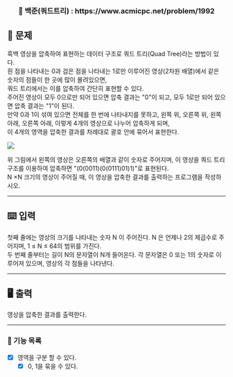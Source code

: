<h3 align="center"> 
    📌 백준(쿼드트리) : https://www.acmicpc.net/problem/1992
</h3>

## 🚀 문제

흑백 영상을 압축하여 표현하는 데이터 구조로 쿼드 트리(Quad Tree)라는 방법이 있다.   
흰 점을 나타내는 0과 검은 점을 나타내는 1로만 이루어진 영상(2차원 배열)에서 같은 숫자의 점들이 한 곳에 많이 몰려있으면,   
쿼드 트리에서는 이를 압축하여 간단히 표현할 수 있다.   
주어진 영상이 모두 0으로만 되어 있으면 압축 결과는 "0"이 되고, 모두 1로만 되어 있으면 압축 결과는 "1"이 된다.   
만약 0과 1이 섞여 있으면 전체를 한 번에 나타내지를 못하고, 왼쪽 위, 오른쪽 위, 왼쪽 아래, 오른쪽 아래, 이렇게 4개의 영상으로 나누어 압축하게 되며,  
이 4개의 영역을 압축한 결과를 차례대로 괄호 안에 묶어서 표현한다.  

<img src="https://www.acmicpc.net/JudgeOnline/upload/201007/qq.png">

위 그림에서 왼쪽의 영상은 오른쪽의 배열과 같이 숫자로 주어지며, 이 영상을 쿼드 트리 구조를 이용하여 압축하면 "(0(0011)(0(0111)01)1)"로 표현된다.   
N ×N 크기의 영상이 주어질 때, 이 영상을 압축한 결과를 출력하는 프로그램을 작성하시오.

---

## ⌨️ 입력
첫째 줄에는 영상의 크기를 나타내는 숫자 N 이 주어진다. N 은 언제나 2의 제곱수로 주어지며, 1 ≤ N ≤ 64의 범위를 가진다.  
두 번째 줄부터는 길이 N의 문자열이 N개 들어온다. 각 문자열은 0 또는 1의 숫자로 이루어져 있으며, 영상의 각 점들을 나타낸다.  

---

## 🖥️ 출력
영상을 압축한 결과를 출력한다.

---

### 📜 기능 목록
- [x] 영역을 구분 할 수 있다.
  - [x] 0, 1을 묶을 수 있다.
